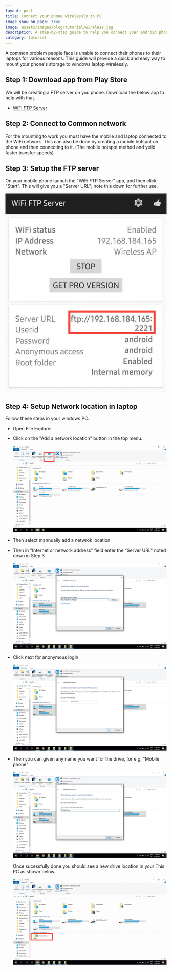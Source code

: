 ```yaml
---
layout: post
title: Connect your phone wirelessly to PC
image_show_on_page: true
image: assets/images/blog/tutorial/wireless.jpg
description: A step-by-step guide to help you connect your android phones to Windows PC without a cable
category: tutorial
---
```


  A common problem people face is unable to connect their phones to their laptops for various reasons. This guide will provide a quick and easy way to mount your phone's storage to windows laptop wirelessly.

## Step 1: Download app from Play Store

  We will be creating a FTP server on you phone. Download the below app to help with that.

- [WiFi FTP Server](https://play.google.com/store/apps/details?id=com.medhaapps.wififtpserver&hl=en_IN&gl=US)

## Step 2: Connect to Common network

  For the mounting to work you must have the mobile and laptop connected to the WiFi network. This can also be done by creating a mobile hotspot on phone and then connecting to it. (The mobile hotspot method and yeild faster transfer speeds)

## Step 3: Setup the FTP server

  On your mobile phone launch the "WiFi FTP Server" app, and then click "Start". This will give you a "Server URL"; note this down for further use.

  <span class="image fit"><img src="/assets/images/blog/tutorial/ftpserver/app.jpg" alt="App Screenshot" /></span>

## Step 4: Setup Network location in laptop

  Follow these steps in your windows PC.

- Open File Explorer
- Click on the "Add a network location" button in the top menu.

  <span class="image fit"><img src="/assets/images/blog/tutorial/ftpserver/step1.jpg" alt="Add a network location" /></span>

- Then select mannually add a netwrok location
- Then in "Internet or network address" field enter the "Server URL" noted down in Step 3

  <span class="image fit"><img src="/assets/images/blog/tutorial/ftpserver/step2.jpg" alt="Internet or network address" /></span>

- Click next for anonymous login

  <span class="image fit"><img src="/assets/images/blog/tutorial/ftpserver/step3.jpg" alt="Next window" /></span>

- Then you can given any name you want for the drive, for e.g. "Mobile phone"

  <span class="image fit"><img src="/assets/images/blog/tutorial/ftpserver/step4.jpg" alt="Naming window" /></span>


  Once sucessfully done you should see a new drive location in your This PC as shown below.

  <span class="image fit"><img src="/assets/images/blog/tutorial/ftpserver/step5.jpg" alt="Final result" /></span>
